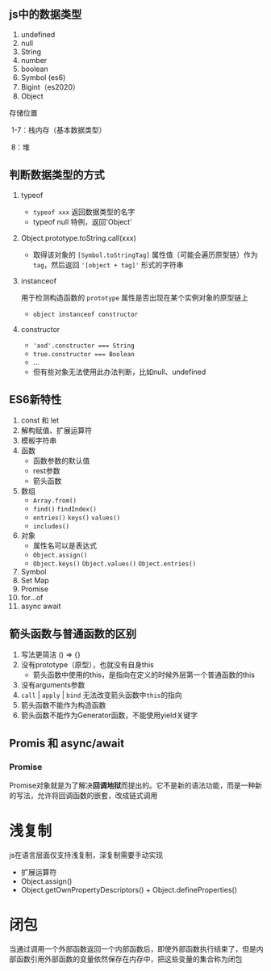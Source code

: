 ## js中的数据类型

1. undefined
2. null
3. String
4. number
5. boolean
6. Symbol (es6)
7. Bigint（es2020）
8. Object

存储位置

​	1-7：栈内存（基本数据类型）

​	8：堆 



## 判断数据类型的方式

1. typeof

   - `typeof xxx`	返回数据类型的名字
   - typeof null	特例，返回'Object'

2. Object.prototype.toString.call(xxx)

   - 取得该对象的 `[Symbol.toStringTag]` 属性值（可能会遍历原型链）作为 `tag`，然后返回 `'[object + tag]'` 形式的字符串

3. instanceof 

   用于检测构造函数的 `prototype` 属性是否出现在某个实例对象的原型链上

   - `object instanceof constructor` 

4. constructor

   - `'asd'.constructor === String`
   - `true.constructor === Boolean`
   - ...
   - 但有些对象无法使用此办法判断，比如null、undefined



## ES6新特性

1. const 和 let
2. 解构赋值、扩展运算符
3. 模板字符串
4. 函数
   - 函数参数的默认值
   - rest参数
   - 箭头函数
5. 数组
   - `Array.from()`
   - `find()` `findIndex()`
   - `entries()` `keys()` `values()`
   - `includes()`
6. 对象
   - 属性名可以是表达式
   - `Object.assign()`
   - `Object.keys()` `Object.values()` `Object.entries()`
7. Symbol
8. Set Map
9. Promise
10. for...of
11. async await



## 箭头函数与普通函数的区别

1. 写法更简洁 () => {}
2. 没有prototype（原型），也就没有自身this
   - 箭头函数中使用的this，是指向在定义的时候外层第一个普通函数的this
3. 没有arguments参数
4. `call` | `apply` | `bind` 无法改变箭头函数中`this`的指向
5. 箭头函数不能作为构造函数
6. 箭头函数不能作为Generator函数，不能使用yield关键字



## Promis 和 async/await

### Promise

Promise对象就是为了解决**回调地狱**而提出的。它不是新的语法功能，而是一种新的写法，允许将回调函数的嵌套，改成链式调用


# 浅复制

js在语言层面仅支持浅复制，深复制需要手动实现

- 扩展运算符
- Object.assign()
- Object.getOwnPropertyDescriptors() + Object.defineProperties()

# 闭包

当通过调用一个外部函数返回一个内部函数后，即使外部函数执行结束了，但是内部函数引用外部函数的变量依然保存在内存中，把这些变量的集合称为闭包